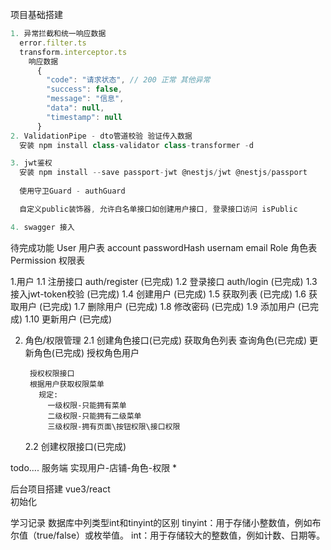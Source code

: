 项目基础搭建

```js
1. 异常拦截和统一响应数据
  error.filter.ts
  transform.interceptor.ts
    响应数据
      {
        "code": "请求状态", // 200 正常 其他异常
        "success": false,
        "message": "信息",
        "data": null,
        "timestamp": null
      }
2. ValidationPipe - dto管道校验 验证传入数据
  安装 npm install class-validator class-transformer -d

3. jwt鉴权
  安装 npm install --save passport-jwt @nestjs/jwt @nestjs/passport
  
  使用守卫Guard - authGuard

  自定义public装饰器, 允许白名单接口如创建用户接口, 登录接口访问 isPublic

4. swagger 接入   
```

待完成功能
User 用户表
account
passwordHash
usernam
email
Role 角色表
Permission 权限表

1.用户
  1.1 注册接口 auth/register (已完成)
  1.2 登录接口 auth/login (已完成)
  1.3 接入jwt-token校验 (已完成)
  1.4 创建用户 (已完成)
  1.5 获取列表 (已完成)
  1.6 获取用户 (已完成)
  1.7 删除用户 (已完成)
  1.8 修改密码 (已完成)
  1.9 添加用户 (已完成)
  1.10 更新用户 (已完成)

2. 角色/权限管理 
    2.1 创建角色接口(已完成)
        获取角色列表
        查询角色(已完成)
        更新角色(已完成)
        授权角色用户

        授权权限接口   
        根据用户获取权限菜单
          规定:
            一级权限-只能拥有菜单
            二级权限-只能拥有二级菜单
            三级权限-拥有页面\按钮权限\接口权限

    2.2 创建权限接口(已完成)



todo....
  服务端
    实现用户-店铺-角色-权限 *

  后台项目搭建 vue3/react   
    初始化      
     

学习记录
  数据库中列类型int和tinyint的区别
    tinyint：用于存储小整数值，例如布尔值（true/false）或枚举值。
    int：用于存储较大的整数值，例如计数、日期等。
